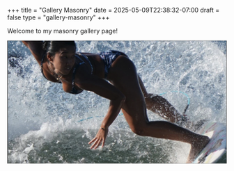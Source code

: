 +++
title = "Gallery Masonry"
date = 2025-05-09T22:38:32-07:00
draft = false
type = "gallery-masonry"
+++


Welcome to my masonry gallery page!


![Surf Image](surf1.png)
